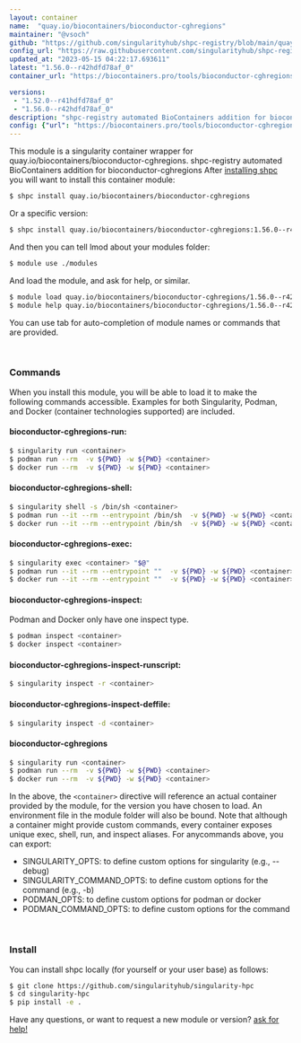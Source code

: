 ```yaml
---
layout: container
name:  "quay.io/biocontainers/bioconductor-cghregions"
maintainer: "@vsoch"
github: "https://github.com/singularityhub/shpc-registry/blob/main/quay.io/biocontainers/bioconductor-cghregions/container.yaml"
config_url: "https://raw.githubusercontent.com/singularityhub/shpc-registry/main/quay.io/biocontainers/bioconductor-cghregions/container.yaml"
updated_at: "2023-05-15 04:22:17.693611"
latest: "1.56.0--r42hdfd78af_0"
container_url: "https://biocontainers.pro/tools/bioconductor-cghregions"

versions:
 - "1.52.0--r41hdfd78af_0"
 - "1.56.0--r42hdfd78af_0"
description: "shpc-registry automated BioContainers addition for bioconductor-cghregions"
config: {"url": "https://biocontainers.pro/tools/bioconductor-cghregions", "maintainer": "@vsoch", "description": "shpc-registry automated BioContainers addition for bioconductor-cghregions", "latest": {"1.56.0--r42hdfd78af_0": "sha256:dbd1e15a73658cedd55d2713d20a6118c36c8c854242b78b78456b659e2f8a7f"}, "tags": {"1.52.0--r41hdfd78af_0": "sha256:202164e59b7ee2d82de821cbad01cfee377a4f818f4142781b450f115aadc443", "1.56.0--r42hdfd78af_0": "sha256:dbd1e15a73658cedd55d2713d20a6118c36c8c854242b78b78456b659e2f8a7f"}, "docker": "quay.io/biocontainers/bioconductor-cghregions"}
---
```


This module is a singularity container wrapper for quay.io/biocontainers/bioconductor-cghregions.
shpc-registry automated BioContainers addition for bioconductor-cghregions
After [installing shpc](#install) you will want to install this container module:


```bash
$ shpc install quay.io/biocontainers/bioconductor-cghregions
```

Or a specific version:

```bash
$ shpc install quay.io/biocontainers/bioconductor-cghregions:1.56.0--r42hdfd78af_0
```

And then you can tell lmod about your modules folder:

```bash
$ module use ./modules
```

And load the module, and ask for help, or similar.

```bash
$ module load quay.io/biocontainers/bioconductor-cghregions/1.56.0--r42hdfd78af_0
$ module help quay.io/biocontainers/bioconductor-cghregions/1.56.0--r42hdfd78af_0
```

You can use tab for auto-completion of module names or commands that are provided.

<br>

### Commands

When you install this module, you will be able to load it to make the following commands accessible.
Examples for both Singularity, Podman, and Docker (container technologies supported) are included.

#### bioconductor-cghregions-run:

```bash
$ singularity run <container>
$ podman run --rm  -v ${PWD} -w ${PWD} <container>
$ docker run --rm  -v ${PWD} -w ${PWD} <container>
```

#### bioconductor-cghregions-shell:

```bash
$ singularity shell -s /bin/sh <container>
$ podman run --it --rm --entrypoint /bin/sh  -v ${PWD} -w ${PWD} <container>
$ docker run --it --rm --entrypoint /bin/sh  -v ${PWD} -w ${PWD} <container>
```

#### bioconductor-cghregions-exec:

```bash
$ singularity exec <container> "$@"
$ podman run --it --rm --entrypoint ""  -v ${PWD} -w ${PWD} <container> "$@"
$ docker run --it --rm --entrypoint ""  -v ${PWD} -w ${PWD} <container> "$@"
```

#### bioconductor-cghregions-inspect:

Podman and Docker only have one inspect type.

```bash
$ podman inspect <container>
$ docker inspect <container>
```

#### bioconductor-cghregions-inspect-runscript:

```bash
$ singularity inspect -r <container>
```

#### bioconductor-cghregions-inspect-deffile:

```bash
$ singularity inspect -d <container>
```



#### bioconductor-cghregions

```bash
$ singularity run <container>
$ podman run --rm  -v ${PWD} -w ${PWD} <container>
$ docker run --rm  -v ${PWD} -w ${PWD} <container>
```


In the above, the `<container>` directive will reference an actual container provided
by the module, for the version you have chosen to load. An environment file in the
module folder will also be bound. Note that although a container
might provide custom commands, every container exposes unique exec, shell, run, and
inspect aliases. For anycommands above, you can export:

 - SINGULARITY_OPTS: to define custom options for singularity (e.g., --debug)
 - SINGULARITY_COMMAND_OPTS: to define custom options for the command (e.g., -b)
 - PODMAN_OPTS: to define custom options for podman or docker
 - PODMAN_COMMAND_OPTS: to define custom options for the command

<br>

### Install

You can install shpc locally (for yourself or your user base) as follows:

```bash
$ git clone https://github.com/singularityhub/singularity-hpc
$ cd singularity-hpc
$ pip install -e .
```

Have any questions, or want to request a new module or version? [ask for help!](https://github.com/singularityhub/singularity-hpc/issues)